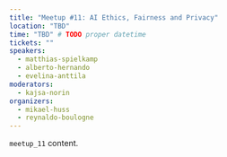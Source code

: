 ```yaml
---
title: "Meetup #11: AI Ethics, Fairness and Privacy"
location: "TBD"
time: "TBD" # TODO proper datetime
tickets: ""
speakers:
  - matthias-spielkamp
  - alberto-hernando
  - evelina-anttila
moderators:
  - kajsa-norin
organizers:
  - mikael-huss
  - reynaldo-boulogne
---
```

`meetup_11` content.
